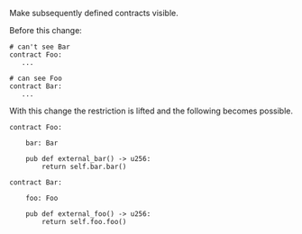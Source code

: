 Make subsequently defined contracts visible.

Before this change:

```
# can't see Bar
contract Foo:
   ...

# can see Foo
contract Bar:
   ...
```

With this change the restriction is lifted and the following becomes possible.

```
contract Foo:

    bar: Bar

    pub def external_bar() -> u256:
        return self.bar.bar()

contract Bar:

    foo: Foo

    pub def external_foo() -> u256:
        return self.foo.foo()
```